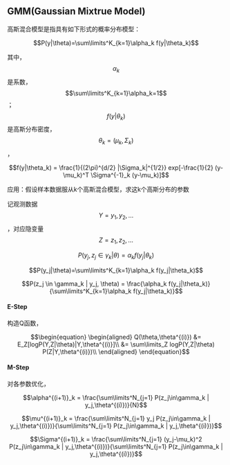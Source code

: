 ## GMM(Gaussian Mixtrue Model)

高斯混合模型是指具有如下形式的概率分布模型：

$$P(y|\theta)=\sum\limits^K_{k=1}\alpha_k f(y|\theta_k)$$

其中，$$\alpha_k$$是系数，$$\sum\limits^K_{k=1}\alpha_k=1$$；$$f(y|\theta_k)$$是高斯分布密度，$$\theta_k=(\mu_k, \Sigma_k)$$，

$$f(y|\theta_k) = \frac{1}{(2\pi)^{d/2} |\Sigma_k|^{1/2}} exp[-\frac{1}{2} (y-\mu_k)^T \Sigma^{-1}_k (y-\mu_k)]$$


应用：假设样本数据服从k个高斯混合模型，求这k个高斯分布的参数

记观测数据$$Y={y_1,y_2,...}$$，对应隐变量$$Z={z_1,z_2,...}$$

$$P(y_j,z_j \in \gamma_k | \theta) = \alpha_k f(y_j|\theta_k)$$

$$P(y_j|\theta)=\sum\limits^K_{k=1}\alpha_k f(y_j|\theta_k)$$

$$P(z_j \in \gamma_k | y_j, \theta) = \frac{\alpha_k f(y_j|\theta_k)}{\sum\limits^K_{k=1}\alpha_k f(y_j|\theta_k)}$$

#### E-Step

构造Q函数，

$$\begin{equation}
\begin{aligned}
Q(\theta,\theta^{(i)})
&= E_Z[logP(Y,Z|\theta)|Y,\theta^{(i)}]\\
&= \sum\limits_Z logP(Y,Z|\theta) P(Z|Y,\theta^{(i)})\\
\end{aligned}
\end{equation}$$

#### M-Step

对各参数优化，

$$\alpha^{(i+1)}_k = \frac{\sum\limits^N_{j=1} P(z_j\in\gamma_k | y_j,\theta^{(i)})}{N}$$

$$\mu^{(i+1)}_k = \frac{\sum\limits^N_{j=1} y_j P(z_j\in\gamma_k | y_j,\theta^{(i)})}{\sum\limits^N_{j=1} P(z_j\in\gamma_k | y_j,\theta^{(i)})}$$

$$\Sigma^{(i+1)}_k = \frac{\sum\limits^N_{j=1} (y_j-\mu_k)^2 P(z_j\in\gamma_k | y_j,\theta^{(i)})}{\sum\limits^N_{j=1} P(z_j\in\gamma_k | y_j,\theta^{(i)})}$$

